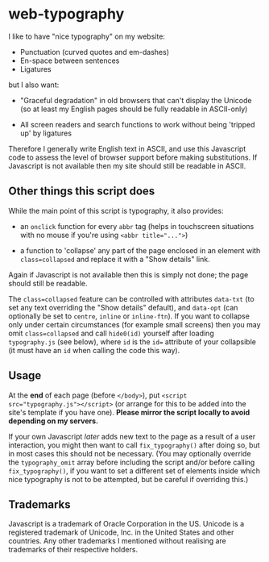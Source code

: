# web-typography

I like to have "nice typography" on my website:

* Punctuation (curved quotes and em-dashes)
* En-space between sentences
* Ligatures

but I also want:

* "Graceful degradation" in old browsers that can't display the Unicode
  (so at least my English pages should be fully readable in ASCII-only)

* All screen readers and search functions to work
  without being 'tripped up' by ligatures

Therefore I generally write English text in ASCII, and use this Javascript code
to assess the level of browser support before making substitutions.
If Javascript is not available then my site should still be readable in ASCII.

Other things this script does
-----------------------------

While the main point of this script is typography, it also provides:

* an `onclick` function for every `abbr` tag (helps in touchscreen situations
  with no mouse if you're using `<abbr title="...">`)

* a function to 'collapse' any part of the page enclosed in an element with
  `class=collapsed` and replace it with a "Show details" link.

Again if Javascript is not available then this is simply not done; the page
should still be readable.

The `class=collapsed` feature can be controlled with attributes `data-txt` (to
set any text overriding the "Show details" default), and `data-opt` (can
optionally be set to `centre`, `inline` or `inline-ftn`).  If you want to
collapse only under certain circumstances (for example small screens) then you
may omit `class=collapsed` and call `hide0(id)` yourself after loading
`typography.js` (see below), where `id` is the `id=` attribute of your
collapsible (it must have an `id` when calling the code this way).

Usage
-----

At the **end** of each page (before `</body>`), put
`<script src="typography.js"></script>`
(or arrange for this to be added into the site's template if you have one).
**Please mirror the script locally to avoid depending on my servers.**

If your own Javascript _later_ adds new text to the page as a result of a user
interaction, you might then want to call `fix_typography()` after doing so, but
in most cases this should not be necessary. (You may optionally override the
`typography_omit` array before including the script and/or before calling
`fix_typography()`, if you want to set a different set of elements inside which
nice typography is not to be attempted, but be careful if overriding this.)

Trademarks
----------

Javascript is a trademark of Oracle Corporation in the US.
Unicode is a registered trademark of Unicode, Inc. in the United States and other countries.
Any other trademarks I mentioned without realising are trademarks of their respective holders.
